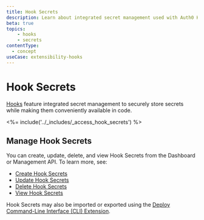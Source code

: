 ```yaml
---
title: Hook Secrets
description: Learn about integrated secret management used with Auth0 Hooks.
beta: true
topics:
    - hooks
    - secrets
contentType:
  - concept
useCase: extensibility-hooks
---
```

# Hook Secrets

[Hooks](/hooks) feature integrated secret management to securely store secrets while making them conveniently available in code.

<%= include('../_includes/_access_hook_secrets') %>

## Manage Hook Secrets

You can create, update, delete, and view Hook Secrets from the Dashboard or Management API. To learn more, see:

- [Create Hook Secrets](/hooks/secrets/create)
- [Update Hook Secrets](/hooks/secrets/update)
- [Delete Hook Secrets](/hooks/secrets/delete)
- [View Hook Secrets](/hooks/secrets/view)

 Hook Secrets may also be imported or exported using the [Deploy Command-Line Interface (CLI) Extension](/extensions/deploy-cli).